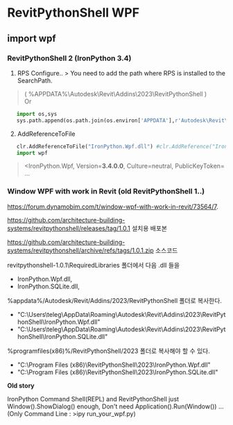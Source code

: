 # RevitPythonShell WPF
## import wpf 

### RevitPythonShell 2 (IronPython 3.4)

1. RPS Configure.. > You need to add the path where RPS is installed to the SearchPath. 
>( %APPDATA%\Autodesk\Revit\Addins\2023\RevitPythonShell )
  <br>Or 


```python
   import os,sys
   sys.path.append(os.path.join(os.environ['APPDATA'],r'Autodesk\Revit\Addins\2023\RevitPythonShell'))
```

2. AddReferenceToFile
```python
   clr.AddReferenceToFile("IronPython.Wpf.dll") #clr.AddReference("IronPython.Wpf") then Version=2.7.7. ??WHY??
   import wpf
```
> <IronPython.Wpf, Version=**3.4.0.0**, Culture=neutral, PublicKeyToken= ...

### Window WPF with work in Revit (old RevitPythonShell 1..)

https://forum.dynamobim.com/t/window-wpf-with-work-in-revit/73564/7.

https://github.com/architecture-building-systems/revitpythonshell/releases/tag/1.0.1 설치용 배포본

https://github.com/architecture-building-systems/revitpythonshell/archive/refs/tags/1.0.1.zip 소스코드

revitpythonshell-1.0.1\RequiredLibraries 폴더에서 다음 .dll 들을
- IronPython.Wpf.dll, 
- IronPython.SQLite.dll,
 
%appdata%/Autodesk/Revit/Addins/2023/RevitPythonShell 폴더로 복사한다.
- "C:\Users\teleg\AppData\Roaming\Autodesk\Revit\Addins\2023\RevitPythonShell\IronPython.Wpf.dll"
- "C:\Users\teleg\AppData\Roaming\Autodesk\Revit\Addins\2023\RevitPythonShell\IronPython.SQLite.dll"

%programfiles(x86)%/RevitPythonShell/2023 폴더로 복사해야 할 수 있다.
- "C:\Program Files (x86)\RevitPythonShell\2023\IronPython.Wpf.dll"
- "C:\Program Files (x86)\RevitPythonShell\2023\IronPython.SQLite.dll"



**Old story**

IronPython Command Shell(REPL) and RevitPythonShell just Window().ShowDialog() enough,
Don't need Application().Run(Window()) ...(Only Command Line : >ipy run_your_wpf.py)
